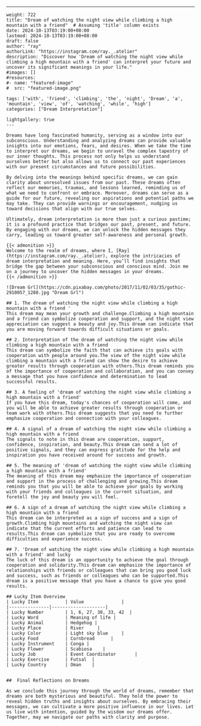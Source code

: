 ---
    weight: 722
    title: "Dream of watching the night view while climbing a high mountain with a friend"  # Assuming 'title' column exists
    date: 2024-10-13T03:19:00+08:00
    lastmod: 2024-10-13T03:19:00+08:00
    draft: false
    author: "ray"
    authorLink: "https://instagram.com/ray._.atelier"
    description: "Discover how 'Dream of watching the night view while climbing a high mountain with a friend' can interpret your future and uncover its significant meanings in your life."
    #images: []
    #resources:
    #- name: "featured-image"
    #  src: "featured-image.png"
    
    tags: ['with', 'friend', 'climbing', 'the', 'night', 'Dream', 'a', 'mountain', 'view', 'of', 'watching', 'while', 'high']
    categories: ["Dream Interpretation"]
    
    lightgallery: true
    ---
    
    Dreams have long fascinated humanity, serving as a window into our subconscious. Understanding and analyzing dreams can provide valuable insights into our emotions, fears, and desires. When we take the time to interpret our dreams, we begin to unravel the complex tapestry of our inner thoughts. This process not only helps us understand ourselves better but also allows us to connect our past experiences with our present circumstances and future possibilities.
    
    By delving into the meanings behind specific dreams, we can gain clarity about unresolved issues from our past. These dreams often reflect our memories, traumas, and lessons learned, reminding us of what we need to confront or embrace. Moreover, dreams can serve as a guide for our future, revealing our aspirations and potential paths we may take. They can provide warnings or encouragement, nudging us toward decisions that align with our true selves.
    
    Ultimately, dream interpretation is more than just a curious pastime; it is a profound practice that bridges our past, present, and future. By engaging with our dreams, we can unlock the hidden messages they carry, leading us toward greater self-awareness and personal growth.
    
    {{< admonition >}}
    Welcome to the realm of dreams, where I, [Ray](https://instagram.com/ray._.atelier), explore the intricacies of dream interpretation and meaning. Here, you’ll find insights that bridge the gap between your subconscious and conscious mind. Join me on a journey to uncover the hidden messages in your dreams.
    {{< /admonition >}}
    
    ![Dream Grl](https://cdn.pixabay.com/photo/2017/11/02/03/35/gothic-2910057_1280.jpg "Dream Grl")
    
    ## 1. The dream of watching the night view while climbing a high mountain with a friend '
    This dream may mean your growth and challenge.Climbing a high mountain and a friend can symbolize cooperation and support, and the night view appreciation can suggest a beauty and joy.This dream can indicate that you are moving forward towards difficult situations or goals.
    
    ## 2. Interpretation of the dream of watching the night view while climbing a high mountain with a friend
    This dream can symbolize the faith that can achieve its goals with cooperation with people around you.The view of the night view while climbing a mountain with a friend can show the desire to achieve greater results through cooperation with others.This dream reminds you of the importance of cooperation and collaboration, and you can convey a message that you have confidence and determination to lead successful results.
    
    ## 3. A feeling of 'dream of watching the night view while climbing a high mountain with a friend'
    If you have this dream, today's chances of cooperation will come, and you will be able to achieve greater results through cooperation or team work with others.This dream suggests that you need to further emphasize cooperation and connection with your colleagues.
    
    ## 4. A signal of a dream of watching the night view while climbing a high mountain with a friend
    The signals to note in this dream are cooperation, support, confidence, inspiration, and beauty.This dream can send a lot of positive signals, and they can express gratitude for the help and inspiration you have received around for success and growth.
    
    ## 5. The meaning of 'dream of watching the night view while climbing a high mountain with a friend'
    The meaning of this dream may emphasize the importance of cooperation and support in the process of challenging and growing.This dream reminds you that you will be able to achieve your goals by working with your friends and colleagues in the current situation, and foretell the joy and beauty you will feel.
    
    ## 6. A sign of a dream of watching the night view while climbing a high mountain with a friend
    This dream can be interpreted as a sign of success and a sign of growth.Climbing high mountains and watching the night view can indicate that the current efforts and patience can lead to results.This dream can symbolize that you are ready to overcome difficulties and experience success.
    
    ## 7. 'Dream of watching the night view while climbing a high mountain with a friend' and lucky
    The luck of this dream is an opportunity to achieve the goal through cooperation and solidarity.This dream can emphasize the importance of relationships with friends or colleagues that can bring you good luck and success, such as friends or colleagues who can be supported.This dream is a positive message that you have a chance to give you good results.
    
    ## Lucky Item Overview
    | Lucky Item          | Value              |
    |---------------|--------------------|
    | Lucky Number        | 1, 6, 27, 30, 33, 42  |
    | Lucky Word          | Meaning of life |
    | Lucky Animal        | Hedgehog |
    | Lucky Place         | River     |
    | Lucky Color         | Light sky blue     |
    | Lucky Food          | Cornbread      |
    | Lucky Instrument    | Conga |
    | Lucky Flower        | Scabiosa    |
    | Lucky Job           | Event Coordinator       |
    | Lucky Exercise      | Futsal  |
    | Lucky Country       | Oman    |
    
    
    ##  Final Reflections on Dreams
    
    As we conclude this journey through the world of dreams, remember that dreams are both mysterious and beautiful. They hold the power to reveal hidden truths and insights about ourselves. By embracing their messages, we can cultivate a more positive influence in our lives. Let us live with intention, guided by the wisdom our dreams offer. Together, may we navigate our paths with clarity and purpose.
    